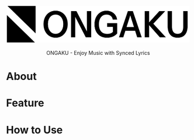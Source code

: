 <div align="center">
  <img src="https://github.com/Tanimal19/ongaku/blob/beb67a44cf3fd3a5a9da8c501f359b7231136440/public/logo-full.svg" width="500" height="100">
  <br>
  <br>
  ONGAKU - Enjoy Music with Synced Lyrics 
</div>

# About

# Feature

# How to Use
